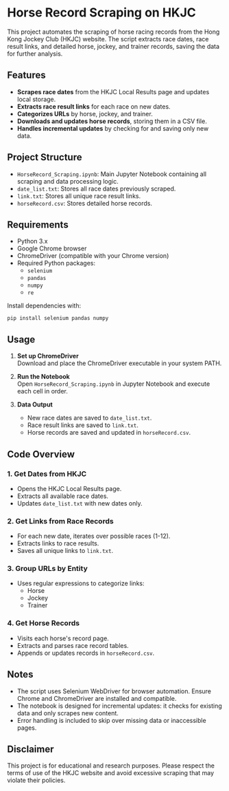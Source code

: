 # Horse Record Scraping on HKJC

This project automates the scraping of horse racing records from the Hong Kong Jockey Club (HKJC) website. The script extracts race dates, race result links, and detailed horse, jockey, and trainer records, saving the data for further analysis.

## Features

- **Scrapes race dates** from the HKJC Local Results page and updates local storage.
- **Extracts race result links** for each race on new dates.
- **Categorizes URLs** by horse, jockey, and trainer.
- **Downloads and updates horse records**, storing them in a CSV file.
- **Handles incremental updates** by checking for and saving only new data.

## Project Structure

- `HorseRecord_Scraping.ipynb`: Main Jupyter Notebook containing all scraping and data processing logic.
- `date_list.txt`: Stores all race dates previously scraped.
- `link.txt`: Stores all unique race result links.
- `horseRecord.csv`: Stores detailed horse records.

## Requirements

- Python 3.x
- Google Chrome browser
- ChromeDriver (compatible with your Chrome version)
- Required Python packages:
  - `selenium`
  - `pandas`
  - `numpy`
  - `re`

Install dependencies with:
```
pip install selenium pandas numpy
```

## Usage

1. **Set up ChromeDriver**  
   Download and place the ChromeDriver executable in your system PATH.

2. **Run the Notebook**  
   Open `HorseRecord_Scraping.ipynb` in Jupyter Notebook and execute each cell in order.

3. **Data Output**  
   - New race dates are saved to `date_list.txt`.
   - Race result links are saved to `link.txt`.
   - Horse records are saved and updated in `horseRecord.csv`.

## Code Overview

### 1. Get Dates from HKJC

- Opens the HKJC Local Results page.
- Extracts all available race dates.
- Updates `date_list.txt` with new dates only.

### 2. Get Links from Race Records

- For each new date, iterates over possible races (1-12).
- Extracts links to race results.
- Saves all unique links to `link.txt`.

### 3. Group URLs by Entity

- Uses regular expressions to categorize links:
  - Horse
  - Jockey
  - Trainer

### 4. Get Horse Records

- Visits each horse's record page.
- Extracts and parses race record tables.
- Appends or updates records in `horseRecord.csv`.

## Notes

- The script uses Selenium WebDriver for browser automation. Ensure Chrome and ChromeDriver are installed and compatible.
- The notebook is designed for incremental updates: it checks for existing data and only scrapes new content.
- Error handling is included to skip over missing data or inaccessible pages.


## Disclaimer

This project is for educational and research purposes. Please respect the terms of use of the HKJC website and avoid excessive scraping that may violate their policies.

